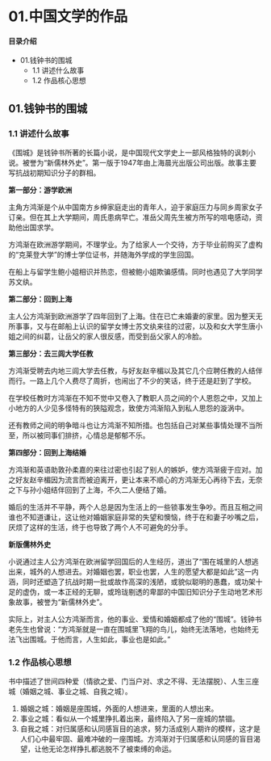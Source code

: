 # 01.中国文学的作品
#### 目录介绍
- 01.钱钟书的围城
  - 1.1 讲述什么故事
  - 1.2 作品核心思想



## 01.钱钟书的围城

### 1.1 讲述什么故事

《围城》是钱钟书所著的长篇小说，是中国现代文学史上一部风格独特的讽刺小说。被誉为“新儒林外史”。第一版于1947年由上海晨光出版公司出版。故事主要写抗战初期知识分子的群相。

**第一部分：游学欧洲**

主角方鸿渐是个从中国南方乡绅家庭走出的青年人，迫于家庭压力与同乡周家女子订亲。但在其上大学期间，周氏患病早亡。准岳父周先生被方所写的唁电感动，资助他出国求学。

方鸿渐在欧洲游学期间，不理学业。为了给家人一个交待，方于毕业前购买了虚构的“克莱登大学”的博士学位证书，并随海外学成的学生回国。

在船上与留学生鲍小姐相识并热恋，但被鲍小姐欺骗感情。同时也遇见了大学同学苏文纨。

**第二部分：回到上海**

主人公方鸿渐到欧洲游学了四年回到了上海。住在已亡未婚妻的家里。因为整天无所事事，又与在邮船上认识的留学女博士苏文纨来往的过密，以及和女大学生唐小姐之间的纠葛，让岳父的家人很反感，而受到岳父家人的冷脸。

**第三部分：去三闾大学任教**

方鸿渐受聘去内地三闾大学去任教，与好友赵辛楣以及其它几个应聘任教的人结伴而行。一路上几个人费尽了周折，也闹出了不少的笑话，终于还是赶到了学校。

在学校任教时方鸿渐在不知不觉中又卷入了教职人员之间的个人恩怨之中，又加上小地方的人少见多怪特有的狹隘观念，致使方鸿渐陷入到私人思怨的漩涡中。

还有教师之间的明争暗斗也让方鸿渐不知所措。也包括自己对某些事情处理不当所至，所以被同事们排挤，心情总是郁郁不乐。

**第四部分：回到上海结婚**

方鸿渐和英语助敦孙柔嘉的来往过密也引起了别人的嫉妒，使方鸿渐疲于应对。加之好友赵辛楣因为流言而被迫离开，更让本来不顺心的方鸿渐无心再待下去，无奈之下与孙小姐结伴回到了上海，不久二人便结了婚。

婚后的生活并不平静，两个人总是因为生活上的一些锁事发生争吵。而且互相之间谁也不知道谦让，这让他对婚姻家庭非常的失望和懊恼，终于在和妻子吵嘴之后，厌烦了这样的生活，终于也导致了两个人不可避免的分手。

**新版儒林外史**

小说通过主人公方鸿渐在欧洲留学回国后的人生经历，道出了“围在城里的人想逃出来，城外的人想进去。对婚姻也罢，职业也罢，人生的愿望大都是如此”这一内涵，同时还塑造了抗战时期一批或故作高深的浅陋，或貌似聪明的愚蠢，或功架十足的虚伪，或一本正经的无聊，或玲珑剔透的卑鄙的中国旧知识分子生动地艺术形象故事，被誉为“新儒林外史”。

实际上，对主人公方鸿渐而言，他的事业、爱情和婚姻都成了他的“围城”。钱钟书老先生也曾说：“方鸿渐就是一直在围城里飞翔的鸟儿，始终无法落地，也始终无法飞出围城。于他而言，人生如此，事业也是如此。”

### 1.2 作品核心思想

书中描述了世间四种爱（情欲之爱、门当户对、求之不得、无法摆脱）、人生三座城（婚姻之城、事业之城、自我之城）。

1. 婚姻之城：婚姻是座围城，外面的人想进来，里面的人想出来。
2. 事业之城：看似从一个城里挣扎着出来，最终陷入了另一座城的禁锢。
3. 自我之城：对归属感和认同感盲目的追求，努力活成别人期许的模样，这才是人们心中最牢固、最难冲破的一座围城。方鸿渐对于归属感和认同感的盲目渴望，让他无论怎样挣扎都逃脱不了被束缚的命运。



















